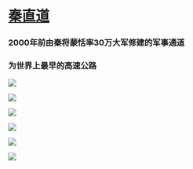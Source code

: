 # [秦直道](https://github.com/jaaleng/gitblog/issues/47)

### 2000年前由秦将蒙恬率30万大军修建的军事通道 ###
### 为世界上最早的高速公路 ###
![](https://img.imgdb.cn/item/603f77c4360785be54d6d3e1.jpg)

![](https://img.imgdb.cn/item/603f76f1360785be54d6757a.jpg)

![](https://img.imgdb.cn/item/603f76f1360785be54d67582.jpg)

![](https://img.imgdb.cn/item/603f76f1360785be54d6758a.jpg)

![](https://img.imgdb.cn/item/603f76f1360785be54d67593.jpg)

![](https://img.imgdb.cn/item/603f76f1360785be54d67598.jpg)
